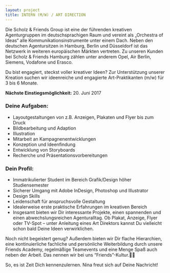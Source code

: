 ```yaml
---
layout: project
title: INTERN (M/W) / ART DIRECTION
---
```


Die Scholz & Friends Group ist eine der führenden kreativen Agenturgruppen im deutschsprachigen Raum und vereint als „Orchestra of Ideas“ alle Kommunikationsinstrumente unter einem Dach. Neben den deutschen Agentursitzen in Hamburg, Berlin und Düsseldorf ist das Netzwerk in weiteren europäischen Märkten vertreten. Zu unseren Kunden bei Scholz & Friends Hamburg zählen unter anderem Opel, Air Berlin, Siemens, Vodafone und Erasco.

Du bist engagiert, steckst voller kreativer Ideen? Zur Unterstützung unserer Kreation suchen wir ideenreiche und engagierte Art-Praktikanten (m/w) für 3 bis 6 Monate.

**Nächste Einstiegsmöglichkeit:** 20. Juni 2017



### Deine Aufgaben:
* Layoutgestaltungen von z.B. Anzeigen, Plakaten und Flyer bis zum Druck
* Bildbearbeitung und Adaption
* Illustration
* Mitarbeit an Kampagnenentwicklungen
* Konzeption und Ideenfindung
* Entwicklung von Storyboards
* Recherche und Präsentationsvorbereitungen


### Dein Profil:
* Immatrikulierter Student im Bereich Grafik/Design höher Studiensemester
* Sicherer Umgang mit Adobe InDesign, Photoshop und Illustrator
* Design Skills
* Leidenschaft für anspruchsvolle Gestaltung
* Idealerweise erste praktische Erfahrungen im kreativen Bereich
* Insgesamt bieten wir Dir interessante Projekte, einen spannenden und einen abwechslungsreichen Agenturalltag. Ob Plakat, Anzeige, Flyer oder TV-Spot – unter Anleitung eines Art Direktors kannst Du vielleicht schon bald Deine Ideen verwirklichen.

Noch nicht begeistert genug? Außerdem bieten wir Dir flache Hierarchien, eine kontinuierliche fachliche und persönliche Weiterbildung durch unsere Friends Academy, regelmäßige Teamevents und eine Menge Spaß auch neben der Arbeit. Das nennen wir bei uns “Friends”-Kultur.

So, es ist Zeit Dich kennenzulernen. Nina freut sich auf Deine Nachricht!